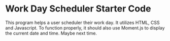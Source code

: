 # Work Day Scheduler Starter Code



This program helps a user scheduler their work day. It utilizes HTML, CSS and Javascript. To function properly, it should also use Moment.js to display the current date and time. Maybe next time. 

